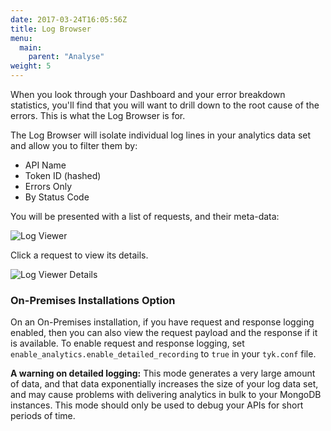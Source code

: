 ```yaml
---
date: 2017-03-24T16:05:56Z
title: Log Browser
menu:
  main:
    parent: "Analyse"
weight: 5 
---
```


When you look through your Dashboard and your error breakdown statistics, you'll find that you will want to drill down to the root cause of the errors. This is what the Log Browser is for.

The Log Browser will isolate individual log lines in your analytics data set and allow you to filter them by:

* API Name
* Token ID (hashed)
* Errors Only
* By Status Code

You will be presented with a list of requests, and their meta-data:

![Log Viewer][1]

Click a request to view its details. 

![Log Viewer Details][2]

### On-Premises Installations Option

On an On-Premises installation, if you have request and response logging enabled, then you can also view the request payload and the response if it is available.
To enable request and response logging, set `enable_analytics.enable_detailed_recording` to `true` in your `tyk.conf` file.

**A warning on detailed logging:** This mode generates a very large amount of data, and that data exponentially increases the size of your log data set, and may cause problems with delivering analytics in bulk to your MongoDB instances. This mode should only be used to debug your APIs for short periods of time.

[1]: /docs/img/dashboard/usage-data/log_browser_new.png
[2]: /docs/img/dashboard/usage-data/log_details_2.5.png



